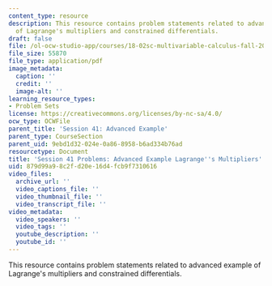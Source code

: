 ```yaml
---
content_type: resource
description: This resource contains problem statements related to advanced example
  of Lagrange's multipliers and constrained differentials.
draft: false
file: /ol-ocw-studio-app/courses/18-02sc-multivariable-calculus-fall-2010/879d99a98c2fd20e16d4fcb9f7310616_MIT18_02SC_pb_33_quest.pdf
file_size: 55870
file_type: application/pdf
image_metadata:
  caption: ''
  credit: ''
  image-alt: ''
learning_resource_types:
- Problem Sets
license: https://creativecommons.org/licenses/by-nc-sa/4.0/
ocw_type: OCWFile
parent_title: 'Session 41: Advanced Example'
parent_type: CourseSection
parent_uid: 9ebd1d32-024e-0a86-8958-b6ad334b76ad
resourcetype: Document
title: 'Session 41 Problems: Advanced Example Lagrange''s Multipliers'
uid: 879d99a9-8c2f-d20e-16d4-fcb9f7310616
video_files:
  archive_url: ''
  video_captions_file: ''
  video_thumbnail_file: ''
  video_transcript_file: ''
video_metadata:
  video_speakers: ''
  video_tags: ''
  youtube_description: ''
  youtube_id: ''
---
```

This resource contains problem statements related to advanced example of Lagrange's multipliers and constrained differentials.